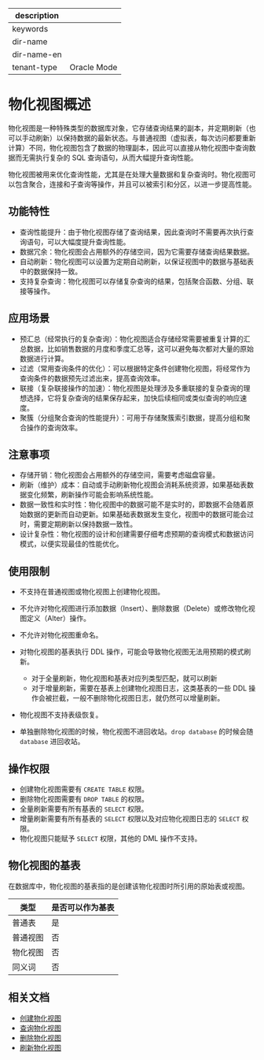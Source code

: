 |description||
|---|---|
|keywords||
|dir-name||
|dir-name-en||
|tenant-type|Oracle Mode|

# 物化视图概述

物化视图是一种特殊类型的数据库对象，它存储查询结果的副本，并定期刷新（也可以手动刷新）以保持数据的最新状态。与普通视图（虚拟表，每次访问都要重新计算）不同，物化视图包含了数据的物理副本，因此可以直接从物化视图中查询数据而无需执行复杂的 SQL 查询语句，从而大幅提升查询性能。

物化视图被用来优化查询性能，尤其是在处理大量数据和复杂查询时。物化视图可以包含聚合，连接和子查询等操作，并且可以被索引和分区，以进一步提高性能。

## 功能特性

* 查询性能提升：由于物化视图存储了查询结果，因此查询时不需要再次执行查询语句，可以大幅度提升查询性能。
* 数据冗余：物化视图会占用额外的存储空间，因为它需要存储查询结果数据。
* 自动刷新：物化视图可以设置为定期自动刷新，以保证视图中的数据与基础表中的数据保持一致。
* 支持复杂查询：物化视图可以存储复杂查询的结果，包括聚合函数、分组、联接等操作。

## 应用场景

* 预汇总（经常执行的复杂查询）：物化视图适合存储经常需要被重复计算的汇总数据，比如销售数据的月度和季度汇总等，这可以避免每次都对大量的原始数据进行计算。
* 过滤（常用查询条件的优化）：可以根据特定条件创建物化视图，将经常作为查询条件的数据预先过滤出来，提高查询效率。
* 联接（复杂联接操作的加速）：物化视图是处理涉及多重联接的复杂查询的理想选择，它将复杂查询的结果保存起来，加快后续相同或类似查询的响应速度。
* 聚簇（分组聚合查询的性能提升）：可用于存储聚簇索引数据，提高分组和聚合操作的查询效率。

## 注意事项

* 存储开销：物化视图会占用额外的存储空间，需要考虑磁盘容量。
* 刷新（维护）成本：自动或手动刷新物化视图会消耗系统资源，如果基础表数据变化频繁，刷新操作可能会影响系统性能。
* 数据一致性和实时性：物化视图中的数据可能不是实时的，即数据不会随着原始数据的更新而自动更新。如果基础表数据发生变化，视图中的数据可能会过时，需要定期刷新以保持数据一致性。
* 设计复杂性：物化视图的设计和创建需要仔细考虑预期的查询模式和数据访问模式，以便实现最佳的性能优化。

## 使用限制

* 不支持在普通视图或物化视图上创建物化视图。
* 不允许对物化视图进行添加数据（Insert）、删除数据（Delete）或修改物化视图定义（Alter）操作。
* 不允许对物化视图重命名。
* 对物化视图的基表执行 DDL 操作，可能会导致物化视图无法用预期的模式刷新。

  * 对于全量刷新，物化视图和基表对应列类型匹配，就可以刷新
  * 对于增量刷新，需要在基表上创建物化视图日志，这类基表的一些 DDL 操作会被拦截，一般不删除物化视图日志，就仍然可以增量刷新。

* 物化视图不支持表级恢复。
* 单独删除物化视图的时候，物化视图不进回收站。`drop database` 的时候会随 `database` 进回收站。

## 操作权限

* 创建物化视图需要有 `CREATE TABLE` 权限。
* 删除物化视图需要有 `DROP TABLE` 的权限。
* 全量刷新需要有所有基表的 `SELECT` 权限。
* 增量刷新需要有所有基表的 `SELECT` 权限以及对应物化视图日志的 `SELECT` 权限。
* 物化视图只能赋予 `SELECT` 权限，其他的 DML 操作不支持。

## 物化视图的基表

在数据库中，物化视图的基表指的是创建该物化视图时所引用的原始表或视图。

| **类型** | **是否可以作为基表** |
|----------|----------------------|
| 普通表    | 是 |
| 普通视图   | 否 |
| 物化视图   | 否 |
| 同义词     | 否 |

## 相关文档

* [创建物化视图](200.create-materialized-views-of-oracle-mode.md)
* [查询物化视图](300.view-materialized-views-of-oracle-mode.md)
* [删除物化视图](400.delete-materialized-views-of-oracle-mode.md)
* [刷新物化视图](500.refresh-materialized-views-of-oracle-mode.md)

